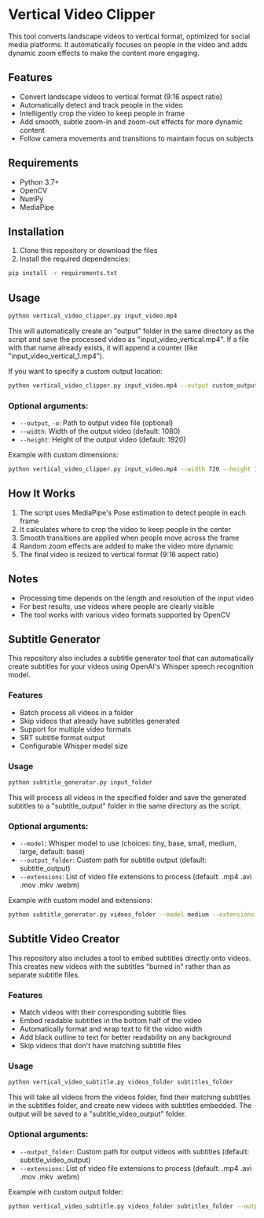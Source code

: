 # Vertical Video Clipper

This tool converts landscape videos to vertical format, optimized for social media platforms. It automatically focuses on people in the video and adds dynamic zoom effects to make the content more engaging.

## Features

- Convert landscape videos to vertical format (9:16 aspect ratio)
- Automatically detect and track people in the video
- Intelligently crop the video to keep people in frame
- Add smooth, subtle zoom-in and zoom-out effects for more dynamic content
- Follow camera movements and transitions to maintain focus on subjects

## Requirements

- Python 3.7+
- OpenCV
- NumPy
- MediaPipe

## Installation

1. Clone this repository or download the files
2. Install the required dependencies:

```bash
pip install -r requirements.txt
```

## Usage

```bash
python vertical_video_clipper.py input_video.mp4
```

This will automatically create an "output" folder in the same directory as the script and save the processed video as "input_video_vertical.mp4". If a file with that name already exists, it will append a counter (like "input_video_vertical_1.mp4").

If you want to specify a custom output location:

```bash
python vertical_video_clipper.py input_video.mp4 --output custom_output.mp4
```

### Optional arguments:

- `--output`, `-o`: Path to output video file (optional)
- `--width`: Width of the output video (default: 1080)
- `--height`: Height of the output video (default: 1920)

Example with custom dimensions:
```bash
python vertical_video_clipper.py input_video.mp4 --width 720 --height 1280
```

## How It Works

1. The script uses MediaPipe's Pose estimation to detect people in each frame
2. It calculates where to crop the video to keep people in the center
3. Smooth transitions are applied when people move across the frame
4. Random zoom effects are added to make the video more dynamic
5. The final video is resized to vertical format (9:16 aspect ratio)

## Notes

- Processing time depends on the length and resolution of the input video
- For best results, use videos where people are clearly visible
- The tool works with various video formats supported by OpenCV 

## Subtitle Generator

This repository also includes a subtitle generator tool that can automatically create subtitles for your videos using OpenAI's Whisper speech recognition model.

### Features

- Batch process all videos in a folder
- Skip videos that already have subtitles generated
- Support for multiple video formats
- SRT subtitle format output
- Configurable Whisper model size

### Usage

```bash
python subtitle_generator.py input_folder
```

This will process all videos in the specified folder and save the generated subtitles to a "subtitle_output" folder in the same directory as the script.

### Optional arguments:

- `--model`: Whisper model to use (choices: tiny, base, small, medium, large, default: base)
- `--output_folder`: Custom path for subtitle output (default: subtitle_output)
- `--extensions`: List of video file extensions to process (default: .mp4 .avi .mov .mkv .webm)

Example with custom model and extensions:
```bash
python subtitle_generator.py videos_folder --model medium --extensions .mp4 .mov
```

## Subtitle Video Creator

This repository also includes a tool to embed subtitles directly onto videos. This creates new videos with the subtitles "burned in" rather than as separate subtitle files.

### Features

- Match videos with their corresponding subtitle files
- Embed readable subtitles in the bottom half of the video
- Automatically format and wrap text to fit the video width
- Add black outline to text for better readability on any background
- Skip videos that don't have matching subtitle files

### Usage

```bash
python vertical_video_subtitle.py videos_folder subtitles_folder
```

This will take all videos from the videos folder, find their matching subtitles in the subtitles folder, and create new videos with subtitles embedded. The output will be saved to a "subtitle_video_output" folder.

### Optional arguments:

- `--output_folder`: Custom path for output videos with subtitles (default: subtitle_video_output)
- `--extensions`: List of video file extensions to process (default: .mp4 .avi .mov .mkv .webm)

Example with custom output folder:
```bash
python vertical_video_subtitle.py videos_folder subtitles_folder --output_folder custom_output
``` 